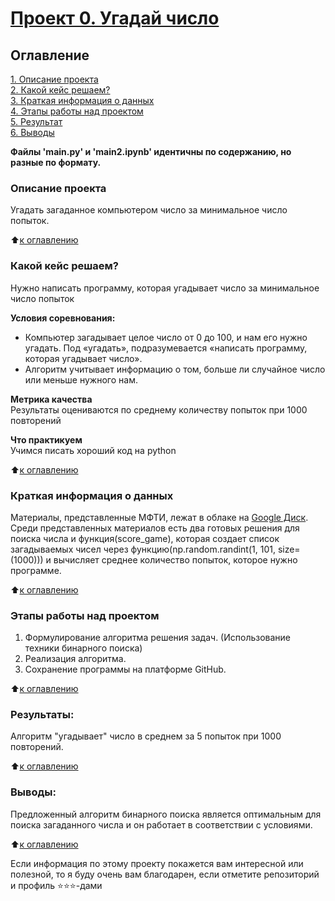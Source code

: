 # [Проект 0. Угадай число](https://github.com/Ursekov/MIPT_SF_DATA_SCIENCE/tree/main/Project%200)

## Оглавление  
[1. Описание проекта](https://github.com/Ursekov/MIPT_SF_DATA_SCIENCE/tree/main/Project%200#%D0%BE%D0%BF%D0%B8%D1%81%D0%B0%D0%BD%D0%B8%D0%B5-%D0%BF%D1%80%D0%BE%D0%B5%D0%BA%D1%82%D0%B0)  
[2. Какой кейс решаем?](https://github.com/Ursekov/MIPT_SF_DATA_SCIENCE/tree/main/Project%200#%D0%BA%D0%B0%D0%BA%D0%BE%D0%B9-%D0%BA%D0%B5%D0%B9%D1%81-%D1%80%D0%B5%D1%88%D0%B0%D0%B5%D0%BC)  
[3. Краткая информация о данных](https://github.com/Ursekov/MIPT_SF_DATA_SCIENCE/tree/main/Project%200#%D0%BA%D1%80%D0%B0%D1%82%D0%BA%D0%B0%D1%8F-%D0%B8%D0%BD%D1%84%D0%BE%D1%80%D0%BC%D0%B0%D1%86%D0%B8%D1%8F-%D0%BE-%D0%B4%D0%B0%D0%BD%D0%BD%D1%8B%D1%85)  
[4. Этапы работы над проектом](https://github.com/Ursekov/MIPT_SF_DATA_SCIENCE/tree/main/Project%200#%D1%8D%D1%82%D0%B0%D0%BF%D1%8B-%D1%80%D0%B0%D0%B1%D0%BE%D1%82%D1%8B-%D0%BD%D0%B0%D0%B4-%D0%BF%D1%80%D0%BE%D0%B5%D0%BA%D1%82%D0%BE%D0%BC)  
[5. Результат](https://github.com/Ursekov/MIPT_SF_DATA_SCIENCE/tree/main/Project%200#%D1%80%D0%B5%D0%B7%D1%83%D0%BB%D1%8C%D1%82%D0%B0%D1%82%D1%8B)    
[6. Выводы](https://github.com/Ursekov/MIPT_SF_DATA_SCIENCE/tree/main/Project%200#%D0%B2%D1%8B%D0%B2%D0%BE%D0%B4%D1%8B) 

**Файлы 'main.py' и 'main2.ipynb' идентичны по содержанию, но разные по формату.**

### Описание проекта    
Угадать загаданное компьютером число за минимальное число попыток.

:arrow_up:[к оглавлению](https://github.com/Ursekov/MIPT_SF_DATA_SCIENCE/tree/main/Project%200#%D0%BE%D0%B3%D0%BB%D0%B0%D0%B2%D0%BB%D0%B5%D0%BD%D0%B8%D0%B5)


### Какой кейс решаем?    
Нужно написать программу, которая угадывает число за минимальное число попыток

**Условия соревнования:**  
- Компьютер загадывает целое число от 0 до 100, и нам его нужно угадать. Под «угадать», подразумевается «написать программу, которая угадывает число».
- Алгоритм учитывает информацию о том, больше ли случайное число или меньше нужного нам.

**Метрика качества**     
Результаты оцениваются по среднему количеству попыток при 1000 повторений

**Что практикуем**     
Учимся писать хороший код на python

:arrow_up:[к оглавлению](https://github.com/Ursekov/MIPT_SF_DATA_SCIENCE/tree/main/Project%200#%D0%BE%D0%B3%D0%BB%D0%B0%D0%B2%D0%BB%D0%B5%D0%BD%D0%B8%D0%B5)


### Краткая информация о данных
Материалы, представленные МФТИ, лежат в облаке на [Google Диск](https://drive.google.com/drive/folders/1CnZIvDAE6x4eSsFkjbovUrECZmj4qjD1?usp=sharing).
Среди представленных материалов есть два готовых решения для поиска числа и функция(score_game), которая создает список загадываемых чисел через функцию(np.random.randint(1, 101, size=(1000))) и вычисляет среднее количество попыток, которое нужно программе.
  
:arrow_up:[к оглавлению](https://github.com/Ursekov/MIPT_SF_DATA_SCIENCE/tree/main/Project%200#%D0%BE%D0%B3%D0%BB%D0%B0%D0%B2%D0%BB%D0%B5%D0%BD%D0%B8%D0%B5)


### Этапы работы над проектом  
1. Формулирование алгоритма решения задач. (Использование техники бинарного поиска)
2. Реализация алгоритма.
3. Сохранение программы на платформе GitHub.

:arrow_up:[к оглавлению](https://github.com/Ursekov/MIPT_SF_DATA_SCIENCE/tree/main/Project%200#%D0%BE%D0%B3%D0%BB%D0%B0%D0%B2%D0%BB%D0%B5%D0%BD%D0%B8%D0%B5)


### Результаты:  
Алгоритм "угадывает" число в среднем за 5 попыток при 1000 повторений.

:arrow_up:[к оглавлению](https://github.com/Ursekov/MIPT_SF_DATA_SCIENCE/tree/main/Project%200#%D0%BE%D0%B3%D0%BB%D0%B0%D0%B2%D0%BB%D0%B5%D0%BD%D0%B8%D0%B5)


### Выводы:  
Предложенный алгоритм бинарного поиска является оптимальным для поиска загаданного числа и он работает в соответствии с условиями.

:arrow_up:[к оглавлению](https://github.com/Ursekov/MIPT_SF_DATA_SCIENCE/tree/main/Project%200#%D0%BE%D0%B3%D0%BB%D0%B0%D0%B2%D0%BB%D0%B5%D0%BD%D0%B8%D0%B5)


Если информация по этому проекту покажется вам интересной или полезной, то я буду очень вам благодарен, если отметите репозиторий и профиль ⭐️⭐️⭐️-дами